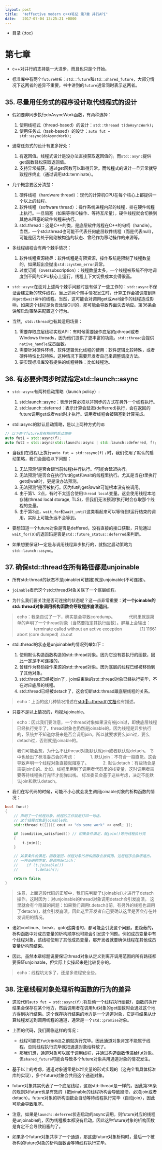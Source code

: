 ```yaml
---
layout: post
title:  "《effective modern c++》笔记 第7章 并行API"
date:   2017-07-04 13:25:21 +0800
---
```


* 目录
{:toc}

# 第七章

* c++对并行的支持是一大进步，而且也只是个开始。

* 标准库中有两个`future模板`：`std::future`和`std::shared_future`，大部分情况下这两者的差异不重要，书中讲到的`future`通常同时表示这两者。

## 35. 尽量用任务式的程序设计取代线程式的设计

* 假如要非同步执行doAsyncWork函数，有两种选择：

  1. 使用线程式（thread-based）的设计：`std::threaad t(doAsyncWork);`
  2. 使用任务式（task-based）的设计：`auto fut = std::async(doAsyncWork);`

* 通常任务式的设计有更多好处：

  1. 有返回值。线程式设计是没办法直接获取返回值的。而`std::async`提供get函数轻松获取返回值。
  2. 支持异常捕获。通过get函数可以取得异常。而线程式的设计一旦异常就导致程序终止（通过调用std::terminate）。

* 几个概念要区分清楚：

  1. 硬件线程（hardware thread）：现代的计算机CPU在每个核心上都提供一个以上的线程。
  2. 软件线程（software thread）：操作系统进程内部的线程，排在硬件线程上执行。一旦阻塞（如果等待IO操作、等待互斥量），硬件线程就会切换到其他未阻塞的软件线程来执行。
  3. std::thread：这是C++的类，是底层软件线程在C++的句柄（handle）。当然，一个std::thread也可能不代表任何底层软件线程（而是代表null），可能是因为处于刚刚被构造的状态、曾经作为移动操作的来源等。

* 多线程编程会有两个棘手情况：

  1. 软件线程资源耗尽：软件线程是有限资源，操作系统是限制了线程数量的，如果超出会抛出`std::system_error`异常。
  2. 过度订阅（oversubscription）：线程数量太多，一个线程被系统不停地调度到不同的CPU核心上运行，线程上下文切换成本变得很高。

* `std::async`在面对上述两个棘手问题时是有做了一些工作的：`std::async`不保证会建立新的软件线程。当上述两个棘手情况发生时，计算工作会被调度到`调用get或wait操作`的线程。当然，这可能会对调用get或wait操作的线程造成影响，如果这个线程是负责处理GUI的，那可能会导致界面失去响应。第36条会讲解启动策略来配置这个行为。

* 当然，`std::thread`也有其适用场景：

  1. 需要存取底层线程实现API：有时候需要操作底层的pthread或者Windows threads，因为他们提供了更丰富的功能。`std::thread`会提供`native_handle`成员函数。
  2. 需要针对硬件环境、软件逻辑优化线程的使用：软件逻辑比较特殊，或者硬件特性比较特殊。这种情况下需要开发者自己来调整调度方法。
  3. 要实现标准库没有提供的线程特性：比如线程池。

## 36. 有必要非同步时就指定std::launch::async

* `std::async`有两种启动策略（launch policy）:

  1. std::launch::async：表示计算必须以非同步的方式在另外一个线程执行。
  2. std::launch::deferred：表示计算会延迟(defferred)执行，会在返回的future调用get或者wait时才执行。调用者线程会被阻塞到计算完成。

* std::async的默认启动策略，是以上两种方式的`或`:

```c++
// 以下两个future具有相同的启动策略
auto fut1 = std::async(f);
auto fut2 = std::async(std::launch::async | std::launch::deferred, f);
```

* 当我们在线程t上执行`auto fut = std::async(f)；`时，我们使用了默认的启动策略，我们会面临以下问题：

  1. 无法预测f是否会跟当前线程t并行执行。f可能会延迟执行。
  2. 无法预测f是否会在执行fut的get和wait的线程里执行。尤其是当在t里执行get或wait时，更是没办法预测。
  3. 无法预测f是否被执行。因为fut的get和wait可能根本没有被调用。
  4. 由于第1、2点，有时不太适合使用`thread local`变量。这会使用线程本地存储(thread local storage, TLS)，但我们无法预测f执行时会存取那个线程的变量。
  5. 由于第3点，`wait_for`和`wait_until`这类看起来可以等待到f运行结束的调用，实际上可能永远不会等到。

* 要想知道一个future对象是否是deffered，没有直接的接口获取，只能通过`wait_for(0)`的返回码是否是`std::future_status::deferred`来判断。

* 如果想要保证f一定是与调用线程异步执行的，就指定启动策略为`std::launch::async`。

## 37. 确保std::thread在所有路径都是unjoinable

* 所有std::thread的状态不是joinable(可链接)就是unjoinable(不可连接)。

* `joinable`表示这个std::thread对象关联了一个底层线程。

* 为什么我们要关注是否可连接的状态呢？这一点非常重要：**对一个joinable的std::thread对象调用析构函数会导致程序崩溃退出**。

> echo：我亲自试了一下，确实是会导致coredump。
> 　　　代码里就是简单的声明了一个thread对象（当然要指定其执行函数）。屏幕上会输出：
>　　　　terminate called without an active exception
>　　　　[1]    11661 abort (core dumped)  ./a.out

* std::thread的状态是unjoinable的情况列举如下：

  1. 使用默认构造函数构造的std::thread对象。因为它没有要执行的函数，因此一定是不可连接的。
  2. 曾经作为移动操作来源的std::thread对象。因为底层的线程已经被移动到了其他对象。
  3. std::thread已经被join了，join结束后的std::thread对象已经执行完毕，不在对应底层的线程。
  4. std::thread已经被detach了，这会切断std::thread跟底层线程的关系。

> echo：上面的这几种情况描述在[std::thread::~thread()文档](http://en.cppreference.com/w/cpp/thread/thread/~thread)也有描述。

* 只要不是以上情况的，均视为joinable。

> echo：因此我们要注意，一个thread对象如果没有被join过，即使底层线程已经执行完毕了，thread对象也仍然是joinable的。因为线程是异步执行的，系统并不知道你将来是否会调用join，所以就要求要么join过，要么detach过，否则就是joinable的。

> 我们可能会想，为什么不让thread对象默认就join或者默认就detach。
> 书中也给出了标准委员会的考虑：
> 　　　1. 默认join：不符合一般直觉。这会导致声明一个线程对象直接就阻塞了。
> 　　　2. 默认detach：有些场合是需要join()的。比如，线程里用到了调用者代码里的栈变量，这时调用者需要等待线程执行完毕才能弹出栈。
> 标准委员会基于这些考虑，决定不能默认join和默认detach。

* 我们在写代码的时候，可能不小心就会发生调用joinable对象的析构函数的情况：

```c++
bool func()
{
    // 声明了一个线程对象，线程的工作就是打印一句话。
    // 这个线程对象是joinable的。
    std::thread t([](){ cout << "do some work" << endl; });

    if (condition_satisfied()) // 如果条件满足，就join()等待线程执行完
    {
        t.join();
    }

    // 如果条件没满足，函数返回，线程对象的析构函数会被调用，这是程序会崩溃退出。
    // 一种正确的方案，是调用detach：
    //    if (t.joinable())
    //        t.detach();

    return false;
}
```

> 注意，上面这段代码的正解中，我们先判断了t.joinable()才进行了detach操作。这时因为：对unjoinable的thread对象调用detach会引发崩溃。
> 这里就会有个隐藏的问题：如果我们调用t.detach()前，有另外的线程也调用了detach()，就会引发崩溃。因此这里开发者自己要确认这里是否会存在并发调用的情况。

* 诸如continue、break、goto这类语句，都可能会引发这个问题。更隐蔽的，析构函数中对成员变量的析构顺序也可能会引发这个问题。例如成员变量中有个线程对象，该线程使用了其他成员变量，那开发者就要确保线程在其他成员变量析构前结束。

* 因此，虽然本章标题说要保证thread对象从定义到离开调用范围的所有路径都要保证unjoinable，但实际上实操起来是比较复杂的。

> echo：线程坑太多了，还是多进程安全些。

## 38. 注意线程对象处理析构函数的行为的差异

* 这段代码`auto fut = std::async(f);`将启动一个线程执行函数f，函数的执行结果会保存在某个地方，然后调用者在调用fut对象的get函数时会通过这个地方得到执行结果。这个保存执行结果的地方是一个通道对象，它是将结果从计算线程发送到调用线程的通道，通常是一个`std::promise`对象。

* 上面的代码，我们面临这样的情况：

  * 线程可能在`fut对象构造`之前就执行完毕。因此通道对象肯定不能属于线程，否则线程执行完毕就把通道对象给释放了。
  * 那我们想，通道对象可以属于调用线程，并通过构造函数传递给fut对象。但`shared_future`可能会导致多个future对象共用通道对象的情况发生。

* 基于以上的考虑，通道对象通常是以堆变量的形式实现的（这完全看具体标准库的实现），多个future对象会共用这个通道对象。

* future对象其实代表了一个底层线程，这跟std::thread是一样的。因此第36条的规则对future也是有效的（把joinable的线程析构会导致崩溃，必须join或者detach）。future对象的析构函数会自动等待线程执行完毕（自动join），因此可能会导致阻塞。

* 注意，如果是`launch::deferred`状态启动的async调用，则future对应的线程是unjoinable的，因为线程根本都没有启动。因此这种future对象的析构函数是肯定不会导致阻塞的了。

* 如果多个future对象共享了一个通道，那这些future对象析构时，最后一个被析构的future对象的析构函数会等待线程执行完毕。

